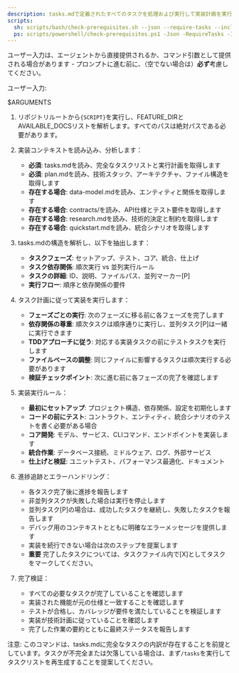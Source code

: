 ```yaml
---
description: tasks.mdで定義されたすべてのタスクを処理および実行して実装計画を実行します
scripts:
  sh: scripts/bash/check-prerequisites.sh --json --require-tasks --include-tasks
  ps: scripts/powershell/check-prerequisites.ps1 -Json -RequireTasks -IncludeTasks
---
```


ユーザー入力は、エージェントから直接提供されるか、コマンド引数として提供される場合があります - プロンプトに進む前に、（空でない場合は）**必ず**考慮してください。

ユーザー入力:

$ARGUMENTS

1. リポジトリルートから`{SCRIPT}`を実行し、FEATURE_DIRとAVAILABLE_DOCSリストを解析します。すべてのパスは絶対パスである必要があります。

2. 実装コンテキストを読み込み、分析します：
   - **必須**: tasks.mdを読み、完全なタスクリストと実行計画を取得します
   - **必須**: plan.mdを読み、技術スタック、アーキテクチャ、ファイル構造を取得します
   - **存在する場合**: data-model.mdを読み、エンティティと関係を取得します
   - **存在する場合**: contracts/を読み、API仕様とテスト要件を取得します
   - **存在する場合**: research.mdを読み、技術的決定と制約を取得します
   - **存在する場合**: quickstart.mdを読み、統合シナリオを取得します

3. tasks.mdの構造を解析し、以下を抽出します：
   - **タスクフェーズ**: セットアップ、テスト、コア、統合、仕上げ
   - **タスク依存関係**: 順次実行 vs 並列実行ルール
   - **タスクの詳細**: ID、説明、ファイルパス、並列マーカー[P]
   - **実行フロー**: 順序と依存関係の要件

4. タスク計画に従って実装を実行します：
   - **フェーズごとの実行**: 次のフェーズに移る前に各フェーズを完了します
   - **依存関係の尊重**: 順次タスクは順序通りに実行し、並列タスク[P]は一緒に実行できます
   - **TDDアプローチに従う**: 対応する実装タスクの前にテストタスクを実行します
   - **ファイルベースの調整**: 同じファイルに影響するタスクは順次実行する必要があります
   - **検証チェックポイント**: 次に進む前に各フェーズの完了を確認します

5. 実装実行ルール：
   - **最初にセットアップ**: プロジェクト構造、依存関係、設定を初期化します
   - **コードの前にテスト**: コントラクト、エンティティ、統合シナリオのテストを書く必要がある場合
   - **コア開発**: モデル、サービス、CLIコマンド、エンドポイントを実装します
   - **統合作業**: データベース接続、ミドルウェア、ログ、外部サービス
   - **仕上げと検証**: ユニットテスト、パフォーマンス最適化、ドキュメント

6. 進捗追跡とエラーハンドリング：
   - 各タスク完了後に進捗を報告します
   - 非並列タスクが失敗した場合は実行を停止します
   - 並列タスク[P]の場合は、成功したタスクを継続し、失敗したタスクを報告します
   - デバッグ用のコンテキストとともに明確なエラーメッセージを提供します
   - 実装を続行できない場合は次のステップを提案します
   - **重要** 完了したタスクについては、タスクファイル内で[X]としてタスクをマークしてください。

7. 完了検証：
   - すべての必要なタスクが完了していることを確認します
   - 実装された機能が元の仕様と一致することを確認します
   - テストが合格し、カバレッジが要件を満たしていることを検証します
   - 実装が技術計画に従っていることを確認します
   - 完了した作業の要約とともに最終ステータスを報告します

注意: このコマンドは、tasks.mdに完全なタスクの内訳が存在することを前提としています。タスクが不完全または欠落している場合は、まず`/tasks`を実行してタスクリストを再生成することを提案してください。